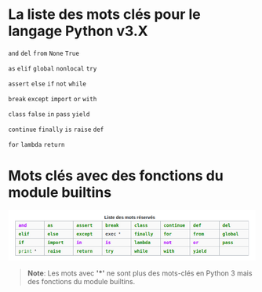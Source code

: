 # La liste des mots clés pour le langage Python v3.X

`and`    `del`   `from`   `None`  `True`

`as`      `elif`  `global`  `nonlocal`  `try`

`assert`  `else`  `if`  `not`  `while`

`break`  `except` `import`  `or`  `with`

`class`  `false`  `in`  `pass`     `yield`

`continue`  `finally`  `is`  `raise`  `def`

`for`  `lambda`  `return`

# Mots clés avec des fonctions du module builtins

![Table des Mots Cles en Python](https://github.com/konan08-nic/pythoncamp/blob/main/assets/py-mots-cles.png)

> **Note**: Les mots avec **'*'** ne sont plus des mots-clés en Python 3 mais des fonctions du module builtins.
